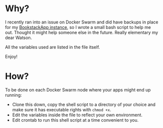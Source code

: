 # Why?

I recently ran into an issue on Docker Swarm and did have backups in place for my [BookstackApp instance](https://www.bookstackapp.com/), so I wrote a small bash script to help me out. Thought it might help someone else in the future. Really elementary my dear Watson.

All the variables used are listed in the file itself. 

Enjoy!

# How?

To be done on each Docker Swarm node where your apps might end up running: 
- Clone this down, copy the shell script to a directory of your choice and make sure it has executable rights with `chmod +x`. 
- Edit the variables inside the file to reflect your own environment. 
- Edit crontab to run this shell script at a time convenient to you.
